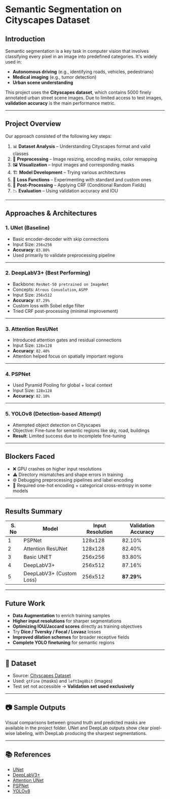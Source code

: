 # Semantic Segmentation on Cityscapes Dataset 


## Introduction

Semantic segmentation is a key task in computer vision that involves classifying every pixel in an image into predefined categories. It's widely used in:
- **Autonomous driving** (e.g., identifying roads, vehicles, pedestrians)
- **Medical imaging** (e.g., tumor detection)
- **Urban scene understanding**

This project uses the **Cityscapes dataset**, which contains 5000 finely annotated urban street scene images. Due to limited access to test images, **validation accuracy** is the main performance metric.

---

## Project Overview

Our approach consisted of the following key steps:

1. 📊 **Dataset Analysis** – Understanding Cityscapes format and valid classes  
2. 🧼 **Preprocessing** – Image resizing, encoding masks, color remapping  
3. 🖼️ **Visualization** – Input images and corresponding masks  
4. 🏗️ **Model Development** – Trying various architectures  
5. 🎯 **Loss Functions** – Experimenting with standard and custom ones  
6. 🧪 **Post-Processing** – Applying CRF (Conditional Random Fields)  
7. 📉 **Evaluation** – Using validation accuracy and IOU  

---

## Approaches & Architectures

### 1. UNet (Baseline)
- Basic encoder-decoder with skip connections
- Input Size: `256x256`
- **Accuracy**: `83.80%`
- Used primarily to validate preprocessing pipeline

---

### 2. DeepLabV3+ (Best Performing)
- Backbone: `ResNet-50 pretrained on ImageNet`
- Concepts: `Atrous Convolution`, `ASPP`
- Input Size: `256x512`
- **Accuracy**: `87.29%`
- Custom loss with Sobel edge filter
- Tried CRF post-processing (minimal improvement)

---

### 3. Attention ResUNet
- Introduced attention gates and residual connections
- Input Size: `128x128`
- **Accuracy**: `82.40%`
- Attention helped focus on spatially important regions

---

### 4. PSPNet
- Used Pyramid Pooling for global + local context
- Input Size: `128x128`
- **Accuracy**: `82.10%`

---

### 5. YOLOv8 (Detection-based Attempt)
- Attempted object detection on Cityscapes
- Objective: Fine-tune for semantic regions like sky, road, buildings
- **Result**: Limited success due to incomplete fine-tuning

---

## Blockers Faced

- ❌ GPU crashes on higher input resolutions
- ⚠️ Directory mismatches and shape errors in training
- ⚙️ Debugging preprocessing pipelines and label encoding
- 🧮 Required one-hot encoding + categorical cross-entropy in some models

---

## Results Summary

| S. No | Model                   | Input Resolution | Validation Accuracy |
|-------|-------------------------|------------------|---------------------|
| 1     | PSPNet                  | 128x128          | 82.10%              |
| 2     | Attention ResUNet       | 128x128          | 82.40%              |
| 3     | Basic UNET              | 256x256          | 83.80%              |
| 4     | DeepLabV3+              | 256x512          | 87.16%              |
| 5     | DeepLabV3+ (Custom Loss)| 256x512          | **87.29%**          |

---

##  Future Work

-  **Data Augmentation** to enrich training samples  
-  **Higher input resolutions** for sharper segmentations  
-  **Optimizing IOU/Jaccard scores** directly as training objectives  
-  Try **Dice / Tversky / Focal / Lovasz** losses  
-  **Improved dilation schemes** for broader receptive fields  
-  **Complete YOLO finetuning** for semantic regions  

---

## 📁 Dataset

- Source: [Cityscapes Dataset](https://www.cityscapes-dataset.com/)
- Used: `gtFine` (masks) and `leftImg8bit` (images)
- Test set not accessible → **Validation set used exclusively**

---

## 📷 Sample Outputs

Visual comparisons between ground truth and predicted masks are available in the project folder. UNet and DeepLab outputs show clear pixel-wise labeling, with DeepLab producing the sharpest segmentations.

---

## 📚 References

- [UNet](https://arxiv.org/abs/1505.04597)  
- [DeepLabV3+](https://arxiv.org/abs/1802.02611)  
- [Attention UNet](https://arxiv.org/abs/1804.03999)  
- [PSPNet](https://arxiv.org/abs/1612.01105)  
- [YOLOv8](https://github.com/ultralytics/ultralytics)


